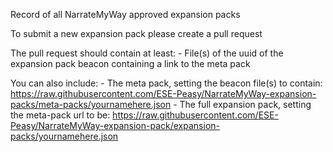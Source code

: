 Record of all NarrateMyWay approved expansion packs

To submit a new expansion pack please create a pull request

The pull request should contain at least:
    - File(s) of the uuid of the expansion pack beacon containing a link to the meta pack

You can also include:
    - The meta pack, setting the beacon file(s) to contain: https://raw.githubusercontent.com/ESE-Peasy/NarrateMyWay-expansion-packs/meta-packs/yournamehere.json
    - The full expansion pack, setting the meta-pack url to be: https://raw.githubusercontent.com/ESE-Peasy/NarrateMyWay-expansion-pack/expansion-packs/yournamehere.json
